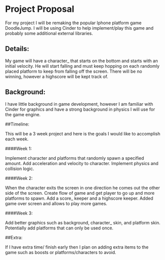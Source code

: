 # Project Proposal

For my project I will be remaking the popular Iphone platform game DoodleJump.
I will be using Cinder to help implement/play this game and probably some additional external libraries.

## Details:

My game will have a character_ that starts on the bottom and starts with an initial velocity.
He will start falling and must keep hopping on each randomly placed platform to keep from falling off the screen.
There will be no winning, however a highscore will be kept track of.

## Background:

I have little background in game development, however I am familiar with Cinder for graphics 
and have a strong background in physics I will use for the game engine.

##Timeline:

This will be a 3 week project and here is the goals I would like to accomplish each week.

####Week 1:

Implement character and platforms that randomly spawn a specified amount. 
Add acceleration and velocity to character. Implement physics and collision logic. 

####Week 2:

When the character exits the screen in one direction he comes out the other side of the screen.
Create flow of game and get player to go up and more platforms to spawn.
Add a score_ keeper and a highscore keeper.
Added game over screen and allows to play more games.

####Week 3:

Add better graphics such as background, character_ skin, and platform skin.
Potentially add platforms that can only be used once.

##Extra:

If I have extra time/ finish early then I plan on adding extra items
to the game such as boosts or platforms/characters to avoid.